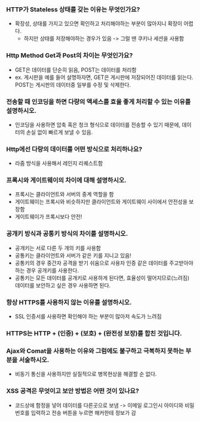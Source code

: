 ### HTTP가 Stateless 상태를 갖는 이유는 무엇인가요?
- 확장성, 상태를 가지고 있으면 확인하고 처리해야하는 부분이 많아지니 확장이 어렵다.
    - 하지만 상태를 저장해야하는 경우가 있음 -> 그럴 땐 쿠키나 세션을 사용함

### Http Method Get과 Post의 차이는 무엇인가요?
- GET은 데이터를 단순히 읽음, POST는 데이터를 처리함
- ex. 게시판을 예를 들어 설명하자면, GET은 게시판에 저장되어진 데이터를 읽는다. POST는 게시판의 데이터중 일부를 수정 및 삭제한다.

### 전송할 때 인코딩을 하면 다량의 액세스를 효율 좋게 처리할 수 있는 이유를 설명하시오.
- 인코딩을 사용하면 압축 혹은 청크 형식으로 데이터를 전송할 수 있기 때문에, 데이터의 손실 없이 빠르게 보낼 수 있음. 

### Http에선 다량의 데이터를 어떤 방식으로 처리하나요?
- 라줌 방식을 사용해서 레인지 리퀘스트함

### 프록시와 게이트웨이의 차이에 대해 설명하시오.
- 프록시는 클라이언트와 서버의 중계 역할을 함
- 게이트웨이는 프록시와 비슷하지만 클라이언트와 게이트웨이 사이에서 안전성을 보장함 
- 게이트웨이가 프록시보다 안전!

### 공개키 방식과 공통키 방식의 차이를 설명하시오.
- 공개키는 서로 다른 두 개의 키를 사용함
- 공통키는 클라이언트와 서버가 같은 키를 지니고 있음!
- 공통키의 경우 중간자 공격을 받기 쉬움으로 사용자 인증 같은 데이터를 주고받아야 하는 경우 공개키를 사용한다.
- 공통키는 모든 데이터를 공개키로 사용하게 된다면, 효율성이 떨어지므로(느려짐) 데이터를 보안하고 싶은 경우 사용하면 된다.

### 항상 HTTPS를 사용하지 않는 이유를 설명하시오.
- SSL 인증서를 사용하면 확인해야 하는 부분이 많아저 속도가 느려짐

### HTTPS는 HTTP + (인증) + (보호) + (완전성 보장)를 합친 것입니다.

### Ajax와 Comat을 사용하는 이유와 그럼에도 불구하고 극복하지 못하는 부분을 서술하시오.
- 비동기 통신을 사용하지만 실질적으로 병목현상을 해결할 순 없다.

### XSS 공격은 무엇이고 보안 방법은 어떤 것이 있나요?
- 코드상에 함정을 넣어 데이터를 다른곳으로 보냄 -> 이메일 로그인시 아이디와 비밀번호를 입력하고 전송 버튼을 누르면 해커한테 정보가 감
